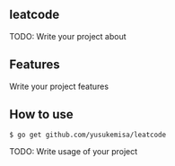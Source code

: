 ## leatcode
TODO: Write your project about

## Features
Write your project features

## How to use

```
$ go get github.com/yusukemisa/leatcode
```

TODO: Write usage of your project
